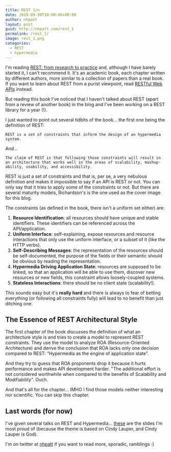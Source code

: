 ```yaml
---
title: REST 1/n
date: 2018-09-30T10:00:00+00:00
author: nhpatt
layout: post
guid: http://nhpatt.com/rest_1
permalink: /rest_1/
image: rest_1.png
categories:
  - REST
  - hypermedia
---
```


I'm reading [REST: from research to practice](https://www.goodreads.com/book/show/11865715-rest) and, although I have barely started it, I can't recommend it. It's an academic book, each chapter written by different authors, more similar to a collection of papers than a real book. If you want to learn about REST from a purist viewpoint, read [RESTful Web APIs](https://www.goodreads.com/book/show/17346969-restful-web-apis) instead.

But reading this book I've noticed that I haven't talked about REST (apart from a review of another book) in the blog and I've been working on a REST library for a year (!).

I just wanted to point out several tidbits of the book... the first one being the definition of REST:

    REST is a set of constraints that inform the design of an hypermedia system.
    
And...

    The claim of REST is that following those constraints will result in an architecture that works well in the areas of scalability, mashup-ability, usability, and accessibility.
    
REST is just a set of constraints and that is, per se, a very nebulous definition and makes it impossible to say if an API is REST or not. You can only say that it tries to apply some of the constraints or not. But there are several maturity models, Richardson's is the one used as the cover image for this blog.

The constraints (as defined in the book, there isn't a uniform set either) are:

1. **Resource Identification**: all resources should have unique and stable identifiers. These identifiers can be referenced across the API/application.
2. **Uniform Interface**: self-explaining, expose resources and resource interactions that only use the uniform interface, or a subset of it (like the HTTP verbs).
3. **Self-Describing Messages**: the representation of the resources should be self-documented, the purpose of the fields or their semantic should be obvious by reading the representation. 
4. **Hypermedia Driving Application State**: resources are supposed to be linked, so that an application will be able to use them, discover new resources or new fields, this constraint allows loosely-coupled systems.
5. **Stateless Interactions**: there should be no client state (scalability!).

This sounds easy but it's **really hard** and there is always to fear of betting everything (or following all constraints fully) will lead to no benefit than just ditching one.

## The Essence of REST Architectural Style

The first chapter of the book discusses the definition of what an architecture style is and tries to create a model to represent REST constraints. They use the model to analyze ROA (Resource-Oriented Architecture) and derive the conclusion that ROA lacks only one decision compared to REST: “Hypermedia as the engine of application state”.

And they try to guess that ROA proponents drop it because it hurts performance and makes API development harder. "The additional effort is not considered worthwhile when compared to the benefits of Scalability and Modifiability". Ouch.

And that's all for the chapter... IMHO I find those models neither interesting nor scientific. You can skip this chapter.

## Last words (for now)

I've given several talks on REST and Hypermedia... [these](https://docs.google.com/presentation/d/1xXB2HH0P-h2fpPxKN28gYSH8cyitH85akiJNCBErQKk/edit?usp=sharing) are the slides I'm most proud of (because the theme is based on Cindy Lauper, and Cindy Lauper is God).

I'm on twitter at [nhpatt](https://twitter.com/nhpatt) if you want to read more, sporadic, ramblings :)